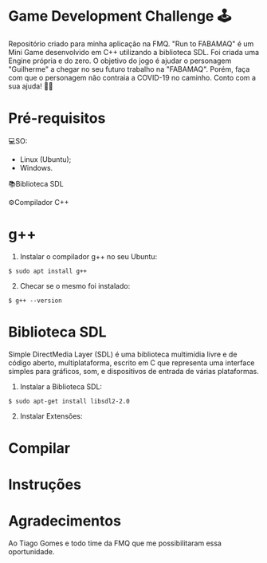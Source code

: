 # Game Development Challenge 🕹
Repositório criado para minha aplicação na FMQ. 
"Run to FABAMAQ" é um Mini Game desenvolvido em C++ utilizando a biblioteca SDL. Foi criada uma Engine própria e do zero.
O objetivo do jogo é ajudar o personagem "Guilherme" a chegar no seu futuro trabalho na "FABAMAQ". Porém, faça com que o personagem não contraia a COVID-19 no caminho. 
Conto com a sua ajuda! 👨‍💻

# Pré-requisitos

💻SO:
  - Linux (Ubuntu);
  - Windows.

📚Biblioteca SDL

⚙Compilador C++

# g++
1. Instalar o compilador g++ no seu Ubuntu:

`$ sudo apt install g++`
  
2. Checar se o mesmo foi instalado:

`$ g++ --version`

# Biblioteca SDL
Simple DirectMedia Layer (SDL) é uma biblioteca multimídia livre e de código aberto, multiplataforma, escrito em C que representa uma interface simples para gráficos, som, e dispositivos de entrada de várias plataformas. 

1. Instalar a Biblioteca SDL:

`$ sudo apt-get install libsdl2-2.0`

2. Instalar Extensões:

# Compilar


# Instruções

# Agradecimentos
Ao Tiago Gomes e todo time da FMQ que me possibilitaram essa oportunidade.
